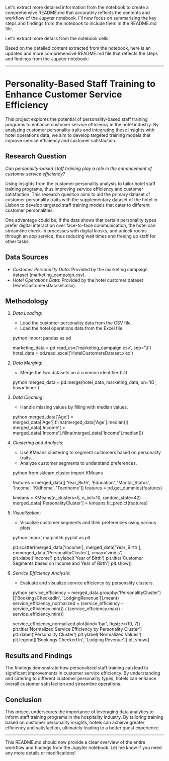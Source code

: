 
Let's extract more detailed information from the notebook to create a comprehensive README.md that accurately reflects the contents and workflow of the Jupyter notebook. I'll now focus on summarizing the key steps and findings from the notebook to include them in the README.md file.

Let's extract more details from the notebook cells.

Based on the detailed content extracted from the notebook, here is an updated and more comprehensive README.md file that reflects the steps and findings from the Jupyter notebook:

---

# Personality-Based Staff Training to Enhance Customer Service Efficiency

This project explores the potential of personality-based staff training programs to enhance customer service efficiency in the hotel industry. By analyzing customer personality traits and integrating these insights with hotel operations data, we aim to develop targeted training models that improve service efficiency and customer satisfaction.

## Research Question

*Can personality-based staff training play a role in the enhancement of customer service efficiency?*

Using insights from the customer personality analysis to tailor hotel staff training programs, thus improving service efficiency and customer satisfaction. This research question aims to aid the primary dataset of customer personality traits with the supplementary dataset of the hotel in Lisbon to develop targeted staff training models that cater to different customer personalities.

One advantage could be; if the data shows that certain personality types prefer digital interaction over face-to-face communication, the hotel can streamline check-in processes with digital kiosks, and unlock rooms through an app service, thus reducing wait times and freeing up staff for other tasks.

## Data Sources

- *Customer Personality Data*: Provided by the marketing campaign dataset (marketing_campaign.csv).
- *Hotel Operations Data*: Provided by the hotel customer dataset (HotelCustomersDataset.xlsx).

## Methodology

1. *Data Loading*:
    - Load the customer personality data from the CSV file.
    - Load the hotel operations data from the Excel file.

    python
    import pandas as pd

    marketing_data = pd.read_csv('marketing_campaign.csv', sep='\t')
    hotel_data = pd.read_excel('HotelCustomersDataset.xlsx')
    

2. *Data Merging*:
    - Merge the two datasets on a common identifier (ID).

    python
    merged_data = pd.merge(hotel_data, marketing_data, on='ID', how='inner')
    

3. *Data Cleaning*:
    - Handle missing values by filling with median values.

    python
    merged_data['Age'] = merged_data['Age'].fillna(merged_data['Age'].median())
    merged_data['Income'] = merged_data['Income'].fillna(merged_data['Income'].median())
    

4. *Clustering and Analysis*:
    - Use KMeans clustering to segment customers based on personality traits.
    - Analyze customer segments to understand preferences.

    python
    from sklearn.cluster import KMeans

    features = merged_data[['Year_Birth', 'Education', 'Marital_Status', 'Income', 'Kidhome', 'Teenhome']]
    features = pd.get_dummies(features)

    kmeans = KMeans(n_clusters=5, n_init=10, random_state=42)
    merged_data['PersonalityCluster'] = kmeans.fit_predict(features)
    

5. *Visualization*:
    - Visualize customer segments and their preferences using various plots.

    python
    import matplotlib.pyplot as plt

    plt.scatter(merged_data['Income'], merged_data['Year_Birth'], c=merged_data['PersonalityCluster'], cmap='viridis')
    plt.xlabel('Income')
    plt.ylabel('Year of Birth')
    plt.title('Customer Segments based on Income and Year of Birth')
    plt.show()
    

6. *Service Efficiency Analysis*:
    - Evaluate and visualize service efficiency by personality clusters.

    python
    service_efficiency = merged_data.groupby('PersonalityCluster')[['BookingsCheckedIn', 'LodgingRevenue']].mean()
    service_efficiency_normalized = (service_efficiency - service_efficiency.min()) / (service_efficiency.max() - service_efficiency.min())

    service_efficiency_normalized.plot(kind='bar', figsize=(10, 7))
    plt.title('Normalized Service Efficiency by Personality Cluster')
    plt.xlabel('Personality Cluster')
    plt.ylabel('Normalized Values')
    plt.legend(['Bookings Checked In', 'Lodging Revenue'])
    plt.show()
    

## Results and Findings

The findings demonstrate how personalized staff training can lead to significant improvements in customer service efficiency. By understanding and catering to different customer personality types, hotels can enhance overall customer satisfaction and streamline operations.

## Conclusion

This project underscores the importance of leveraging data analytics to inform staff training programs in the hospitality industry. By tailoring training based on customer personality insights, hotels can achieve greater efficiency and satisfaction, ultimately leading to a better guest experience.





---

This README.md should now provide a clear overview of the entire workflow and findings from the Jupyter notebook. Let me know if you need any more details or modifications!
